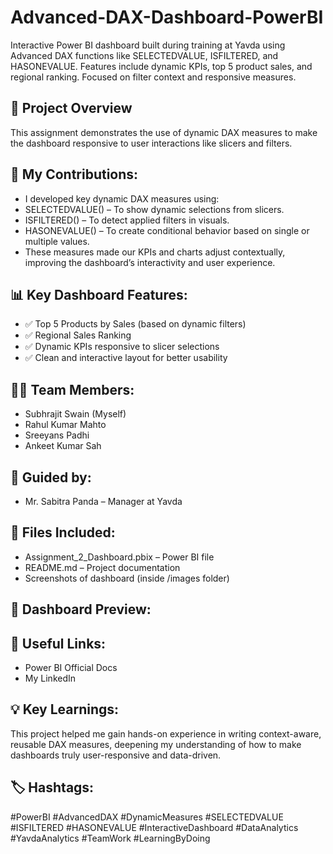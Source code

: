 # Advanced-DAX-Dashboard-PowerBI
Interactive Power BI dashboard built during training at Yavda using Advanced DAX functions like SELECTEDVALUE, ISFILTERED, and HASONEVALUE. Features include dynamic KPIs, top 5 product sales, and regional ranking. Focused on filter context and responsive measures.

## 📌 Project Overview
This assignment demonstrates the use of dynamic DAX measures to make the dashboard responsive to user interactions like slicers and filters.

## 🔧 My Contributions:
- I developed key dynamic DAX measures using:
- SELECTEDVALUE() – To show dynamic selections from slicers.
- ISFILTERED() – To detect applied filters in visuals.
- HASONEVALUE() – To create conditional behavior based on single or multiple values.
- These measures made our KPIs and charts adjust contextually, improving the dashboard’s interactivity and user experience.

## 📊 Key Dashboard Features:
- ✅ Top 5 Products by Sales (based on dynamic filters)
- ✅ Regional Sales Ranking
- ✅ Dynamic KPIs responsive to slicer selections
- ✅ Clean and interactive layout for better usability

## 👨‍💻 Team Members:
- Subhrajit Swain (Myself)
- Rahul Kumar Mahto
- Sreeyans Padhi
- Ankeet Kumar Sah

## 🙏 Guided by:
- Mr. Sabitra Panda – Manager at Yavda

## 📁 Files Included:
- Assignment_2_Dashboard.pbix – Power BI file
- README.md – Project documentation
- Screenshots of dashboard (inside /images folder)

## 📸 Dashboard Preview:


## 🔗 Useful Links:
- Power BI Official Docs
- My LinkedIn

## 💡 Key Learnings:
This project helped me gain hands-on experience in writing context-aware, reusable DAX measures, deepening my understanding of how to make dashboards truly user-responsive and data-driven.

## 🏷 Hashtags:
#PowerBI #AdvancedDAX #DynamicMeasures #SELECTEDVALUE #ISFILTERED #HASONEVALUE #InteractiveDashboard #DataAnalytics #YavdaAnalytics #TeamWork #LearningByDoing

